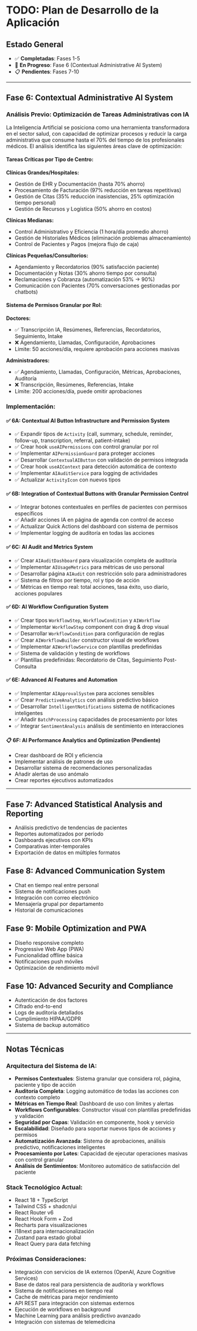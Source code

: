 
# TODO: Plan de Desarrollo de la Aplicación

## Estado General
- ✅ **Completadas**: Fases 1-5 
- 🚧 **En Progreso**: Fase 6 (Contextual Administrative AI System)
- 📋 **Pendientes**: Fases 7-10

---

## Fase 6: Contextual Administrative AI System

### Análisis Previo: Optimización de Tareas Administrativas con IA

La Inteligencia Artificial se posiciona como una herramienta transformadora en el sector salud, con capacidad de optimizar procesos y reducir la carga administrativa que consume hasta el 70% del tiempo de los profesionales médicos. El análisis identifica las siguientes áreas clave de optimización:

#### Tareas Críticas por Tipo de Centro:

**Clínicas Grandes/Hospitales:**
- Gestión de EHR y Documentación (hasta 70% ahorro)
- Procesamiento de Facturación (97% reducción en tareas repetitivas)
- Gestión de Citas (35% reducción inasistencias, 25% optimización tiempo personal)
- Gestión de Recursos y Logística (50% ahorro en costos)

**Clínicas Medianas:**
- Control Administrativo y Eficiencia (1 hora/día promedio ahorro)
- Gestión de Historiales Médicos (eliminación problemas almacenamiento)
- Control de Pacientes y Pagos (mejora flujo de caja)

**Clínicas Pequeñas/Consultorios:**
- Agendamiento y Recordatorios (90% satisfacción paciente)
- Documentación y Notas (30% ahorro tiempo por consulta)
- Reclamaciones y Cobranza (automatización 53% → 90%)
- Comunicación con Pacientes (70% conversaciones gestionadas por chatbots)

#### Sistema de Permisos Granular por Rol:

**Doctores:**
- ✅ Transcripción IA, Resúmenes, Referencias, Recordatorios, Seguimiento, Intake
- ❌ Agendamiento, Llamadas, Configuración, Aprobaciones
- Límite: 50 acciones/día, requiere aprobación para acciones masivas

**Administradores:**
- ✅ Agendamiento, Llamadas, Configuración, Métricas, Aprobaciones, Auditoría
- ❌ Transcripción, Resúmenes, Referencias, Intake
- Límite: 200 acciones/día, puede omitir aprobaciones

### Implementación:

#### ✅ **6A: Contextual AI Button Infrastructure and Permission System**
- ✅ Expandir tipos de `Activity` (call, summary, schedule, reminder, follow-up, transcription, referral, patient-intake)
- ✅ Crear hook `useAIPermissions` con control granular por rol
- ✅ Implementar `AIPermissionGuard` para proteger acciones
- ✅ Desarrollar `ContextualAIButton` con validación de permisos integrada
- ✅ Crear hook `useAIContext` para detección automática de contexto
- ✅ Implementar `AIAuditService` para logging de actividades
- ✅ Actualizar `ActivityIcon` con nuevos tipos

#### ✅ **6B: Integration of Contextual Buttons with Granular Permission Control**
- ✅ Integrar botones contextuales en perfiles de pacientes con permisos específicos
- ✅ Añadir acciones IA en página de agenda con control de acceso
- ✅ Actualizar Quick Actions del dashboard con sistema de permisos
- ✅ Implementar logging de auditoría en todas las acciones

#### ✅ **6C: AI Audit and Metrics System**
- ✅ Crear `AIAuditDashboard` para visualización completa de auditoría
- ✅ Implementar `AIUsageMetrics` para métricas de uso personal
- ✅ Desarrollar página `AIAudit` con restricción solo para administradores
- ✅ Sistema de filtros por tiempo, rol y tipo de acción
- ✅ Métricas en tiempo real: total acciones, tasa éxito, uso diario, acciones populares

#### ✅ **6D: AI Workflow Configuration System**
- ✅ Crear tipos `WorkflowStep`, `WorkflowCondition` y `AIWorkflow`
- ✅ Implementar `WorkflowStep` component con drag & drop visual
- ✅ Desarrollar `WorkflowCondition` para configuración de reglas
- ✅ Crear `AIWorkflowBuilder` constructor visual de workflows
- ✅ Implementar `AIWorkflowService` con plantillas predefinidas
- ✅ Sistema de validación y testing de workflows
- ✅ Plantillas predefinidas: Recordatorio de Citas, Seguimiento Post-Consulta

#### ✅ **6E: Advanced AI Features and Automation**
- ✅ Implementar `AIApprovalSystem` para acciones sensibles
- ✅ Crear `PredictiveAnalytics` con análisis predictivo básico
- ✅ Desarrollar `IntelligentNotifications` sistema de notificaciones inteligentes
- ✅ Añadir `BatchProcessing` capacidades de procesamiento por lotes
- ✅ Integrar `SentimentAnalysis` análisis de sentimiento en interacciones

#### 📋 **6F: AI Performance Analytics and Optimization** (Pendiente)
- Crear dashboard de ROI y eficiencia
- Implementar análisis de patrones de uso
- Desarrollar sistema de recomendaciones personalizadas
- Añadir alertas de uso anómalo
- Crear reportes ejecutivos automatizados

---

## Fase 7: Advanced Statistical Analysis and Reporting
- Análisis predictivo de tendencias de pacientes
- Reportes automatizados por período
- Dashboards ejecutivos con KPIs
- Comparativas inter-temporales
- Exportación de datos en múltiples formatos

## Fase 8: Advanced Communication System
- Chat en tiempo real entre personal
- Sistema de notificaciones push
- Integración con correo electrónico
- Mensajería grupal por departamento
- Historial de comunicaciones

## Fase 9: Mobile Optimization and PWA
- Diseño responsive completo
- Progressive Web App (PWA)
- Funcionalidad offline básica
- Notificaciones push móviles
- Optimización de rendimiento móvil

## Fase 10: Advanced Security and Compliance
- Autenticación de dos factores
- Cifrado end-to-end
- Logs de auditoría detallados
- Cumplimiento HIPAA/GDPR
- Sistema de backup automático

---

## Notas Técnicas

### Arquitectura del Sistema de IA:
- **Permisos Contextuales**: Sistema granular que considera rol, página, paciente y tipo de acción
- **Auditoría Completa**: Logging automático de todas las acciones con contexto completo
- **Métricas en Tiempo Real**: Dashboard de uso con límites y alertas
- **Workflows Configurables**: Constructor visual con plantillas predefinidas y validación
- **Seguridad por Capas**: Validación en componente, hook y servicio
- **Escalabilidad**: Diseñado para soportar nuevos tipos de acciones y permisos
- **Automatización Avanzada**: Sistema de aprobaciones, análisis predictivo, notificaciones inteligentes
- **Procesamiento por Lotes**: Capacidad de ejecutar operaciones masivas con control granular
- **Análisis de Sentimientos**: Monitoreo automático de satisfacción del paciente

### Stack Tecnológico Actual:
- React 18 + TypeScript
- Tailwind CSS + shadcn/ui
- React Router v6
- React Hook Form + Zod
- Recharts para visualizaciones
- i18next para internacionalización
- Zustand para estado global
- React Query para data fetching

### Próximas Consideraciones:
- Integración con servicios de IA externos (OpenAI, Azure Cognitive Services)
- Base de datos real para persistencia de auditoría y workflows
- Sistema de notificaciones en tiempo real
- Cache de métricas para mejor rendimiento
- API REST para integración con sistemas externos
- Ejecución de workflows en background
- Machine Learning para análisis predictivo avanzado
- Integración con sistemas de telemedicina
